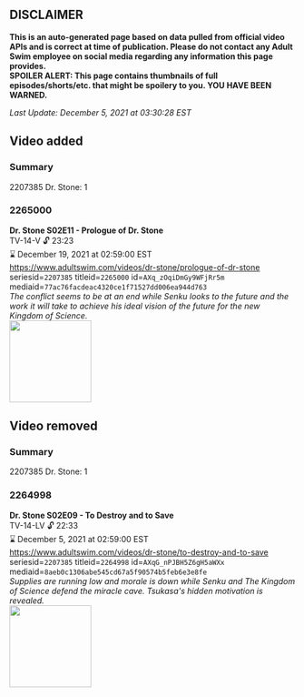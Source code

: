 ## DISCLAIMER
**This is an auto-generated page based on data pulled from official video APIs and is correct at time of publication. Please do not contact any Adult Swim employee on social media regarding any information this page provides.**  
**SPOILER ALERT: This page contains thumbnails of full episodes/shorts/etc. that might be spoilery to you. YOU HAVE BEEN WARNED.**  

_Last Update: December 5, 2021 at 03:30:28 EST_
## Video added
### Summary
2207385 Dr. Stone: 1  
### 2265000
**Dr. Stone S02E11 - Prologue of Dr. Stone**  
TV-14-V 🔓 23:23  
⌛ December 19, 2021 at 02:59:00 EST  
https://www.adultswim.com/videos/dr-stone/prologue-of-dr-stone  
seriesid=`2207385` titleid=`2265000` id=`AXq_zOqiDmGy9WFjRr5m` mediaid=`77ac76facdeac4320ce1f71527dd006ea944d763`  
_The conflict seems to be at an end while Senku looks to the future and the work it will take to achieve his ideal vision of the future for the new Kingdom of Science._  
<a href="https://media.cdn.adultswim.com/uploads/20210723/thumbnails/2_217231054459-DrStone_35_PrologueOfDrStone.png"><img src="https://media.cdn.adultswim.com/uploads/20210723/thumbnails/2_217231054459-DrStone_35_PrologueOfDrStone.png" height="144px" /></a>
## Video removed
### Summary
2207385 Dr. Stone: 1  
### 2264998
**Dr. Stone S02E09 - To Destroy and to Save**  
TV-14-LV 🔓 22:33  
⌛ December 5, 2021 at 02:59:00 EST  
https://www.adultswim.com/videos/dr-stone/to-destroy-and-to-save  
seriesid=`2207385` titleid=`2264998` id=`AXqG_nPJBH5Z6gH5aWXx` mediaid=`8aeb0c1306abe545cd67a5f90574b5feb6e3e8fe`  
_Supplies are running low and morale is down while Senku and The Kingdom of Science defend the miracle cave. Tsukasa's hidden motivation is revealed._  
<a href="https://media.cdn.adultswim.com/uploads/20210709/thumbnails/2_2179111013-DrStone_33_ToDestroyAndToSave.png"><img src="https://media.cdn.adultswim.com/uploads/20210709/thumbnails/2_2179111013-DrStone_33_ToDestroyAndToSave.png" height="144px" /></a>
